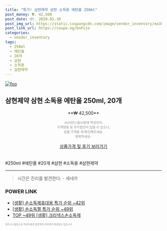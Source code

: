 ```yaml
--- 
title: "특가! 삼현제약 삼현 소독용 에탄올 250ml" 
post_money: ₩. 42,500 
post_date: dt. 2020.01.30 
post_img_url: https://static.coupangcdn.com/image/vendor_inventory/ea38/a46d39a88020bc0de374181723a9a05fee8bab30adc38dbd4f00e834f2e9.jpg 
post_link_url: https://coupa.ng/bnFvje 
categories: 
  - vendor_inventory 
tags: 
  - 250ml 
  - 에탄올 
  - 20개 
  - 삼현 
  - 소독용 
  - 삼현제약 
--- 
```

[![foo](https://static.coupangcdn.com/image/vendor_inventory/ea38/a46d39a88020bc0de374181723a9a05fee8bab30adc38dbd4f00e834f2e9.jpg)](https://coupa.ng/bnFvje) 

## 삼현제약 삼현 소독용 에탄올 250ml, 20개 
<p style="text-align: center;">**₩ 42,500**</p> 
<p style="text-align: center;"><span style="color: #898c8f; font-family: Georgia,Times,serif; font-size: 0.75em;">2020년01월30일에 작성되어, <br>가격변동 및 추가할인이 있을 수 있으니,<br> 상품 가격을 꼭!확인해주세요.<br>행복하세요~</span> 
</p>	 
<div markdown="0" style="text-align: center;"><a href="https://coupa.ng/bnFvje" class="btn btn--success">상품가격 및 후기 보러가기</a></div> 
<br><br> 
  #250ml #에탄올 #20개 #삼현 #소독용 #삼현제약 
<hr> 

> 시간은 진리를 발견한다. - 세네카 


### POWER LINK

* <a href="https://blog.naver.com/sakai111/221787098831" target="_blank"> [생활] 손소독제휴대용 특가 순위 ~42위</a>
* <a href="https://blog.naver.com/sakai111/221786796589" target="_blank"> [생활] 손소독젤 특가 순위 ~49위</a>
* <a href="https://blog.naver.com/an0733/221787554241" target="_blank"> TOP ~49위 [생활] 크리넥스손소독제</a>

<span style="color: #898c8f; font-family: Georgia,Times,serif; font-size: 0.55em;">파트너스활동으로 작성자에게 일정액의 커미션이 제공될수 있습니다.</span> 

